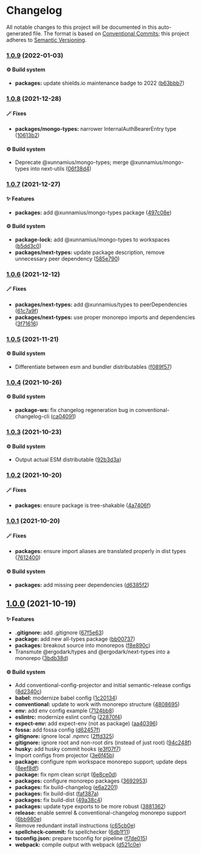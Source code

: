 # Changelog

All notable changes to this project will be documented in this auto-generated
file. The format is based on [Conventional Commits][50]; this project adheres to
[Semantic Versioning][51].

### [1.0.9][52] (2022-01-03)

#### ⚙️ Build system

- **packages:** update shields.io maintenance badge to 2022 ([b63bbb7][53])

### [1.0.8][1] (2021-12-28)

#### 🪄 Fixes

- **packages/mongo-types:** narrower InternalAuthBearerEntry type ([10613b2][2])

#### ⚙️ Build system

- Deprecate @xunnamius/mongo-types; merge @xunnamius/mongo-types into next-utils
  ([06f38d4][3])

### [1.0.7][4] (2021-12-27)

#### ✨ Features

- **packages:** add @xunnamius/mongo-types package ([497c08e][5])

#### ⚙️ Build system

- **package-lock:** add @xunnamius/mongo-types to workspaces ([b5dd3c0][6])
- **packages/next-types:** update package description, remove unnecessary peer
  dependency ([585e790][7])

### [1.0.6][8] (2021-12-12)

#### 🪄 Fixes

- **packages/next-types:** add @xunnamius/types to peerDependencies
  ([61c7a9f][9])
- **packages/next-types:** use proper monorepo imports and dependencies
  ([3f71616][10])

### [1.0.5][11] (2021-11-21)

#### ⚙️ Build system

- Differentiate between esm and bundler distributables ([f089f57][12])

### [1.0.4][13] (2021-10-26)

#### ⚙️ Build system

- **package-ws:** fix changelog regeneration bug in conventional-changelog-cli
  ([ca04091][14])

### [1.0.3][15] (2021-10-23)

#### ⚙️ Build system

- Output actual ESM distributable ([92b3d3a][16])

### [1.0.2][17] (2021-10-20)

#### 🪄 Fixes

- **packages:** ensure package is tree-shakable ([4a7406f][18])

### [1.0.1][19] (2021-10-20)

#### 🪄 Fixes

- **packages:** ensure import aliases are translated properly in dist types
  ([7612400][20])

#### ⚙️ Build system

- **packages:** add missing peer dependencies ([d6385f2][21])

## [1.0.0][22] (2021-10-19)

#### ✨ Features

- **.gitignore:** add .gitignore ([67f5e63][23])
- **package:** add new all-types package ([bb00737][24])
- **packages:** breakout source into monorepos ([f8e890c][25])
- Transmute @ergodark/types and @ergodark/next-types into a monorepo
  ([3bdb38d][26])

#### ⚙️ Build system

- Add conventional-config-projector and initial semantic-release configs
  ([8d2340c][27])
- **babel:** modernize babel config ([1c20134][28])
- **conventional:** update to work with monorepo structure ([4808695][29])
- **env:** add env config example ([7124bb8][30])
- **eslintrc:** modernize eslint config ([22870f4][31])
- **expect-env:** add expect-env (not as package) ([aa40396][32])
- **fossa:** add fossa config ([d62457f][33])
- **gitignore:** ignore local .npmrc ([2ffd325][34])
- **gitignore:** ignore root and non-root dirs (instead of just root)
  ([94c248f][35])
- **husky:** add husky commit hooks ([e3f07f7][36])
- Import configs from projector ([3e6f45b][37])
- **package:** configure npm workspace monorepo support; update deps
  ([8eef8df][38])
- **package:** fix npm clean script ([6e8ce0d][39])
- **packages:** configure monorepo packages ([3692953][40])
- **packages:** fix build-changelog ([e6a2201][41])
- **packages:** fix build-dist ([faf387a][42])
- **packages:** fix build-dist ([49a38c4][43])
- **packages:** update type exports to be more robust ([3881362][44])
- **release:** enable semrel & conventional-changelog monorepo support
  ([6bb980e][45])
- Remove redundant install instructions ([c65cb0e][46])
- **spellcheck-commit:** fix spellchecker ([6db1f11][47])
- **tsconfig.json:** prepare tsconfig for pipeline ([f7de015][48])
- **webpack:** compile output with webpack ([d521c0e][49])

[1]:
  https://github.com/Xunnamius/typescript-utils/compare/next-types@1.0.7...next-types@1.0.8
[2]:
  https://github.com/Xunnamius/typescript-utils/commit/10613b280f0fb9ddb1927869e16cea1051d4441e
[3]:
  https://github.com/Xunnamius/typescript-utils/commit/06f38d4002388ada772858c29fc81616858c5ae8
[4]:
  https://github.com/Xunnamius/typescript-utils/compare/next-types@1.0.6...next-types@1.0.7
[5]:
  https://github.com/Xunnamius/typescript-utils/commit/497c08e5f0786856e087ff157e3d730a8a703097
[6]:
  https://github.com/Xunnamius/typescript-utils/commit/b5dd3c0ddfd356d2ecfbe8b94439088745e6d950
[7]:
  https://github.com/Xunnamius/typescript-utils/commit/585e790aea81d3f32d04b81f62c444ae3fb9a050
[8]:
  https://github.com/Xunnamius/typescript-utils/compare/next-types@1.0.5...next-types@1.0.6
[9]:
  https://github.com/Xunnamius/typescript-utils/commit/61c7a9fc8b32c08d1baafbd5b218782fcd180a86
[10]:
  https://github.com/Xunnamius/typescript-utils/commit/3f716164312c2b1819f2509c15b1894951c33c30
[11]:
  https://github.com/Xunnamius/typescript-utils/compare/next-types@1.0.4...next-types@1.0.5
[12]:
  https://github.com/Xunnamius/typescript-utils/commit/f089f575da900541e71db5c39ad5615e5ecf3639
[13]:
  https://github.com/Xunnamius/typescript-utils/compare/next-types@1.0.3...next-types@1.0.4
[14]:
  https://github.com/Xunnamius/typescript-utils/commit/ca040911eef4fca128c377b479298a5414984035
[15]:
  https://github.com/Xunnamius/typescript-utils/compare/next-types@1.0.2...next-types@1.0.3
[16]:
  https://github.com/Xunnamius/typescript-utils/commit/92b3d3a3b2941443f169d47f4af5a52fea7f56e1
[17]:
  https://github.com/Xunnamius/typescript-utils/compare/next-types@1.0.1...next-types@1.0.2
[18]:
  https://github.com/Xunnamius/typescript-utils/commit/4a7406fb409130a8d600e74ef587d3faf9026b87
[19]:
  https://github.com/Xunnamius/typescript-utils/compare/next-types@1.0.0...next-types@1.0.1
[20]:
  https://github.com/Xunnamius/typescript-utils/commit/76124005a0af5a2af18d462353485c2a7a8d5bfd
[21]:
  https://github.com/Xunnamius/typescript-utils/commit/d6385f2f5314e985fcc406c0a2543128f249d885
[22]:
  https://github.com/Xunnamius/typescript-utils/compare/67f5e63863018babf847f4bbf21960b91eb1e7b8...next-types@1.0.0
[23]:
  https://github.com/Xunnamius/typescript-utils/commit/67f5e63863018babf847f4bbf21960b91eb1e7b8
[24]:
  https://github.com/Xunnamius/typescript-utils/commit/bb00737a6b11e041836bb85f30ceadd8196cc1b6
[25]:
  https://github.com/Xunnamius/typescript-utils/commit/f8e890cb7b60726f9fb416653cb81a43dfb98e54
[26]:
  https://github.com/Xunnamius/typescript-utils/commit/3bdb38d8bd7979b8b9dbb8f2639aa1349468d660
[27]:
  https://github.com/Xunnamius/typescript-utils/commit/8d2340c4bc9af4282fe7e78679ad296bedd15f65
[28]:
  https://github.com/Xunnamius/typescript-utils/commit/1c201343df5d01a95cae187b0c3b496c7678adf3
[29]:
  https://github.com/Xunnamius/typescript-utils/commit/48086952bb3570b03812e3eb8f607a3ca27d4229
[30]:
  https://github.com/Xunnamius/typescript-utils/commit/7124bb819c6f6aeac861ff88c054edd470f04c45
[31]:
  https://github.com/Xunnamius/typescript-utils/commit/22870f4c65ffd8eafeaacf201912951dc62abec0
[32]:
  https://github.com/Xunnamius/typescript-utils/commit/aa40396f4cda8ec6b983e2bf423fef95b0660cd5
[33]:
  https://github.com/Xunnamius/typescript-utils/commit/d62457f26654d6e275b3415675c535c4d014e13e
[34]:
  https://github.com/Xunnamius/typescript-utils/commit/2ffd325268043b775e67bb2e0a561c44d1e45e24
[35]:
  https://github.com/Xunnamius/typescript-utils/commit/94c248f245f753b98c44e5f72955735aa958b81c
[36]:
  https://github.com/Xunnamius/typescript-utils/commit/e3f07f73f7a39cc7d897a7507c793620afe6c006
[37]:
  https://github.com/Xunnamius/typescript-utils/commit/3e6f45b73b6af25af008c542bbb0bdc2a544d186
[38]:
  https://github.com/Xunnamius/typescript-utils/commit/8eef8df98bb7539d105b91b6d254b78f56ca6f86
[39]:
  https://github.com/Xunnamius/typescript-utils/commit/6e8ce0d0a945a5ff4c65c9400df387b51197af11
[40]:
  https://github.com/Xunnamius/typescript-utils/commit/3692953ca8156babf7b1e7584e042bc09820bce6
[41]:
  https://github.com/Xunnamius/typescript-utils/commit/e6a2201cea079bf34e9c2ef8d7fed216ea7911ca
[42]:
  https://github.com/Xunnamius/typescript-utils/commit/faf387a2da48fb51e02cd76017aa745198000efd
[43]:
  https://github.com/Xunnamius/typescript-utils/commit/49a38c4d83646afc588b29f6d2b8aeb12e679568
[44]:
  https://github.com/Xunnamius/typescript-utils/commit/38813620d45258fcbc9e774031bfe9ed0510eef8
[45]:
  https://github.com/Xunnamius/typescript-utils/commit/6bb980e31f1a73ff3261e67c4337c5ca9572cb85
[46]:
  https://github.com/Xunnamius/typescript-utils/commit/c65cb0e7604b52f7484ed3399a37dbac3a9b2e8f
[47]:
  https://github.com/Xunnamius/typescript-utils/commit/6db1f11391d869949f480d367d3312eddc3c5eb7
[48]:
  https://github.com/Xunnamius/typescript-utils/commit/f7de015b99cd4c0156f3187e53b9eb06a5985721
[49]:
  https://github.com/Xunnamius/typescript-utils/commit/d521c0ee45d86580f95528f987c8e92077b64e8f
[50]: https://conventionalcommits.org
[51]: https://semver.org
[52]:
  https://github.com/Xunnamius/typescript-utils/compare/next-types@1.0.8...next-types@1.0.9
[53]:
  https://github.com/Xunnamius/typescript-utils/commit/b63bbb7cabe47e9eeb3ab72cd536fabcac6cbc07
